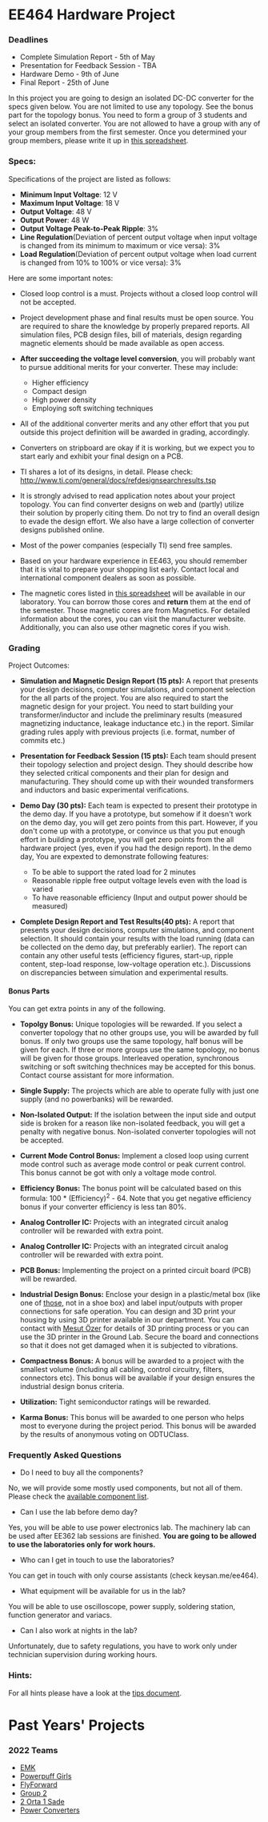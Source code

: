 # EE464 Hardware Project

### Deadlines
- Complete Simulation Report - 5th of May
- Presentation for Feedback Session - TBA
- Hardware Demo - 9th of June
- Final Report - 25th of June


In this project you are going to design an isolated DC-DC converter for the specs given below. You are not limited to use any topology. See the bonus part for the topology bonus. 
You need to form a group of 3 students and select an isolated converter. You are not allowed to have a group with any of your group members from the first semester.
Once you determined your group members, please write it up in [this spreadsheet](https://docs.google.com/spreadsheets/d/1EUKJIjz7J-tnGIMMiNPKujBj3UPVzNMiOAFXue5cWww/edit?usp=sharing).

### Specs:

Specifications of the project are listed as follows:

 - **Minimum Input Voltage**: 12 V
 - **Maximum Input Voltage**: 18 V
 - **Output Voltage**: 48 V
 - **Output Power**: 48 W
 - **Output Voltage Peak-to-Peak Ripple**: 3%
 - **Line Regulation**(Deviation of percent output voltage when input voltage is changed from its minimum to maximum or vice versa): 3%
 - **Load Regulation**(Deviation of percent output voltage when load current is changed from 10% to 100% or vice versa): 3%

Here are some important notes:

- Closed loop control is a must. Projects without a closed loop control will not be accepted.

- Project development phase and final results must be open source. You are required to share the knowledge by properly prepared reports. All simulation files, PCB design files, bill of materials, design regarding magnetic elements should be made available as open access.

- **After succeeding the voltage level conversion**, you will probably want to pursue additional merits for your converter. These may include:

    * Higher efficiency
    * Compact design
    * High power density
    * Employing soft switching techniques

- All of the additional converter merits and any other effort that you put outside this project definition will be awarded in grading, accordingly.

- Converters on stripboard are okay if it is working, but we expect you to start early and exhibit your final design on a PCB.

- TI shares a lot of its designs, in detail. Please check: http://www.ti.com/general/docs/refdesignsearchresults.tsp

- It is strongly advised to read application notes about your project topology. You can find converter designs on web and (partly) utilize their solution by properly citing them. Do not try to find an overall design to evade the design effort. We also have a large collection of converter designs published online.

- Most of the power companies (especially TI) send free samples.

- Based on your hardware experience in EE463, you should remember that it is vital to prepare your shopping list early. Contact local and international component dealers as soon as possible.

- The magnetic cores listed in [this spreadsheet](https://docs.google.com/spreadsheets/d/1EulnohgTt6JBoSweeZXwY2xUHmFE42yt89FN3Kc15gA/edit?usp=sharing) will be available in our laboratory. You can borrow those cores and **return** them at the end of the semester. Those magnetic cores are from Magnetics. For detailed information about the cores, you can visit the manufacturer website. Additionally, you can also use other magnetic cores if you wish.

### Grading

Project Outcomes:

- **Simulation and Magnetic Design Report (15 pts):** A report that presents your design decisions, computer simulations, and component selection for the all parts of the project. You are also required to start the magnetic design for your project. You need to start building your transformer/inductor and include the preliminary results (measured magnetizing inductance, leakage inductance etc.) in the report. Similar grading rules apply with previous projects (i.e. format, number of commits etc.)

- **Presentation for Feedback Session (15 pts):** Each team should present their topology selection and project design. They should describe how they selected critical components and their plan for design and manufacturing. They should come up with their wounded transformers and inductors and basic experimental verifications.

- **Demo Day (30 pts):** Each team is expected to present their prototype in the demo day. If you have a prototype, but somehow if it doesn't work on the demo day, you will get zero points from this part. However, if you don't come up with a prototype, or convince us that you put enough effort in building a prototype, you will get zero points from the all hardware project (yes, even if you had the design report). In the demo day, You are expexted to demonstrate following features:

    - To be able to support the rated load for 2 minutes
    - Reasonable ripple free output voltage levels even with the load is varied
    - To have reasonable efficiency (Input and output power should be measured)

- **Complete Design Report and Test Results(40 pts):** A report that presents your design decisions, computer simulations, and component selection.  It should contain your results with the load running (data can be collected on the demo day, but preferably earlier). The report can contain any other useful tests (efficiency figures, start-up, ripple content, step-load response, low-voltage operation etc.). Discussions on discrepancies between simulation and experimental results.


#### Bonus Parts

You can get extra points in any of the following.

- **Topolgy Bonus:** Unique topologies will be rewarded. If you select a converter topology that no other groups use, you will be awarded by full bonus. If only two groups use the same topology, half bonus will be given for each. If three or more groups use the same topology, no bonus will be given for those groups. Interleaved operation, synchronous switching or soft switching thechnices may be accepted for this bonus. Contact course assistant for more information.

- **Single Supply:** The projects which are able to operate fully with just one supply (and no powerbanks) will be rewarded.

- **Non-Isolated Output:** If the isolation between the input side and output side is broken for a reason like non-isolated feedback, you will get a penalty with negative bonus. Non-isolated converter topologies will not be accepted.

- **Current Mode Control Bonus:** Implement a closed loop using current mode control such as average mode control or peak current control. This bonus cannot be got with only a voltage mode control.

- **Efficiency Bonus:** The bonus point will be calculated based on this formula: 100 * (Efficiency)<sup>2</sup> - 64. Note that you get negative efficiency bonus if your converter efficiency is less tan 80%.

- **Analog Controller IC:** Projects with an integrated circuit analog controller will be rewarded with extra point.

- **Analog Controller IC:** Projects with an integrated circuit analog controller will be rewarded with extra point.

- **PCB Bonus:** Implementing the project on a printed circuit board (PCB) will be rewarded.

- **Industrial Design Bonus:**  Enclose your design in a plastic/metal box (like one of [those](https://www.altinkaya.com.tr/Proje_Kutulari.html), not in a shoe box) and label input/outputs with proper connections for safe operation. You can design and 3D print your housing by using 3D printer available in our department. You can contact with [Mesut Özer](https://eee.metu.edu.tr/personel/mesut-ozer) for details of 3D printing process or you can use the 3D printer in the Ground Lab. Secure the board and connections so that it does not get damaged when it is subjected to vibrations.

- **Compactness Bonus:** A bonus will be awarded to a project with the smallest volume (including all cabling, control circuitry, filters, connectors etc). This bonus will be available if your design ensures the industrial design bonus criteria.

- **Utilization:** Tight semiconductor ratings will be rewarded.

- **Karma Bonus:** This bonus will be awarded to one person who helps most to everyone during the project period. This bonus will be awarded by the results of anonymous voting on ODTUClass.


### Frequently Asked Questions

- Do I need to buy all the components?

No, we will provide some mostly used components, but not all of them. Please check the [available component list](https://github.com/odtu/ee464/blob/master/Hardware-Project/components.md).

- Can I use the lab before demo day?

Yes, you will be able to use power electronics lab. The machinery lab can be used after EE362 lab sessions are finished. **You are going to be allowed to use the laboratories only for work hours.**

- Who can I get in touch to use the laboratories?

You can get in touch with only course assistants (check keysan.me/ee464).

- What equipment will be available for us in the lab?

You will be able to use oscilloscope, power supply, soldering station, function generator and variacs.

- Can I also work at nights in the lab?

Unfortunately, due to safety regulations, you have to work only under technician supervision during working hours.

### Hints:

For all hints please have a look at the [tips document](https://github.com/odtu/ee464/blob/master/Hardware-Project/tips.md).

# Past Years' Projects

### 2022 Teams

- [EMK](https://github.com/kkaya674/EE464-TermProject)
- [Powerpuff Girls](https://github.com/gnszhr/EE464-Hardware-Project)
- [FlyForward](https://github.com/sametyakut/EE464-TERM-RPOJECT)
- [Group 2](https://github.com/soysalper/METU-EE464-TermProject)
- [2 Orta 1 Sade](https://github.com/Musa1088/EE464_HardwareProject)
- [Power Converters](https://github.com/EmrCln/EE464_Term-Project)

